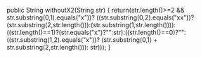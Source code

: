 public String withoutX2(String str) {
  return(str.length()>=2 && str.substring(0,1).equals("x"))?
  ((str.substring(0,2).equals("xx"))?
  (str.substring(2,str.length())):(str.substring(1,str.length()))):
  ((str.length()==1)?(str.equals("x")?"":str):((str.length()==0)?"":
  ((str.substring(1,2).equals("x"))?
  (str.substring(0,1) + str.substring(2,str.length())):
  str))); 
}
